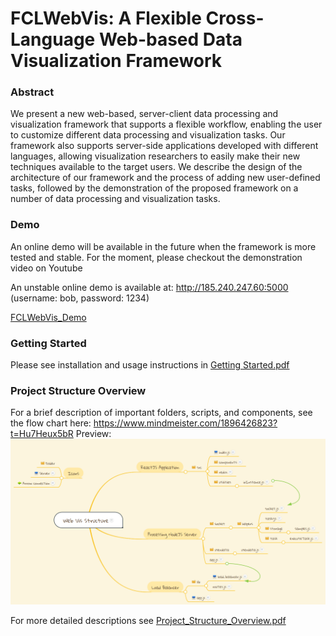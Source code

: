 # FCLWebVis: A Flexible Cross-Language Web-based Data Visualization Framework
### Abstract
We present a new web-based, server-client data processing and visualization framework that supports a flexible workflow, enabling the user to customize different data processing and visualization tasks. Our framework also supports server-side applications developed with different languages, allowing visualization researchers to easily make their new techniques available to the target users. We describe the design of the architecture of our framework and the process of adding new user-defined tasks, followed by the demonstration of the proposed framework on a number of data processing and visualization tasks. 

### Demo
An online demo will be available in the future when the framework is more tested and stable. For the moment, please checkout the demonstration video on Youtube

An unstable online demo is available at: http://185.240.247.60:5000 (username: bob, password: 1234)

[FCLWebVis_Demo](https://www.youtube.com/watch?v=kknwDXWyK2I)

### Getting Started
Please see installation and usage instructions in [Getting Started.pdf](Getting_Started.pdf)

### Project Structure Overview
For a brief description of important folders, scripts, and components, see the flow chart here: https://www.mindmeister.com/1896426823?t=Hu7Heux5bR
Preview:
![overview.png](overview.png)

For more detailed descriptions see [Project_Structure_Overview.pdf](Project_Structure_Overview.pdf)
